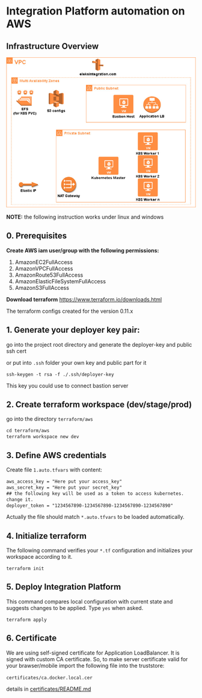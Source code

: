 # Integration Platform automation on AWS
## Infrastructure Overview  
![architecture](assets/integration-platform.jpg)


**NOTE:** the following instruction works under linux and windows

## 0. Prerequisites 

**Create AWS iam user/group with the following permissions:**
1. AmazonEC2FullAccess
2. AmazonVPCFullAccess 
3. AmazonRoute53FullAccess
4. AmazonElasticFileSystemFullAccess
5. AmazonS3FullAccess

**Download terraform**
https://www.terraform.io/downloads.html

The terraform configs created for the version 0.11.x

## 1. Generate your deployer key pair:  
go into the project root directory and generate the deployer-key and public ssh cert

or put into `.ssh` folder your own key and public part for it

```
ssh-keygen -t rsa -f ./.ssh/deployer-key
```

This key you could use to connect bastion server 

## 2. Create terraform workspace (dev/stage/prod)
go into the directory `terraform/aws`
```
cd terraform/aws
terraform workspace new dev
```

## 3. Define AWS credentials
Create file `1.auto.tfvars` with content:
```
aws_access_key = "Here put your access_key"
aws_secret_key = "Here put your secret_key"
## the following key will be used as a token to access kubernetes. change it.
deployer_token = "1234567890-1234567890-1234567890-1234567890"
```  
Actually the file should match `*.auto.tfvars` to be loaded automatically.

## 4. Initialize terraform
The following command verifies your `*.tf` configuration and initializes your workspace according to it.
```
terraform init
```
## 5. Deploy Integration Platform
This command compares local configuration with current state and suggests changes to be applied. Type `yes` when asked.
```
terraform apply
```
  
## 6. Certificate  

We are using self-signed certificate  for Application LoadBalancer.
It is signed with custom CA certificate. So, to make server certificate valid for your brawser/mobile import the following file into the truststore:

`certificates/ca.docker.local.cer`

details in [certificates/README.md](./certificates/README.md)
